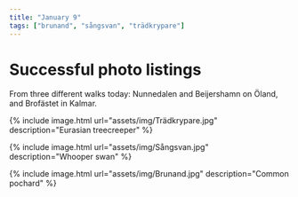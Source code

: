 ```yaml
---
title: "January 9"
tags: ["brunand", "sångsvan", "trädkrypare"]
---
```

# Successful photo listings
From three different walks today: Nunnedalen and Beijershamn on Öland, and Brofästet in Kalmar.

{% include image.html url="assets/img/Trädkrypare.jpg" description="Eurasian treecreeper" %}

{% include image.html url="assets/img/Sångsvan.jpg" description="Whooper swan" %}

{% include image.html url="assets/img/Brunand.jpg" description="Common pochard" %}
